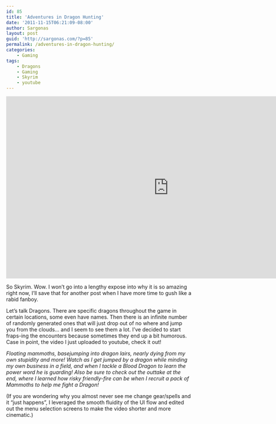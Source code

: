 ```yaml
---
id: 85
title: 'Adventures in Dragon Hunting'
date: '2011-11-15T06:21:09-08:00'
author: Sargonas
layout: post
guid: 'http://sargonas.com/?p=85'
permalink: /adventures-in-dragon-hunting/
categories:
    - Gaming
tags:
    - Dragons
    - Gaming
    - Skyrim
    - youtube
---
```


<iframe allow="accelerometer; autoplay; clipboard-write; encrypted-media; gyroscope; picture-in-picture" allowfullscreen="" frameborder="0" height="495" loading="lazy" src="https://www.youtube.com/embed/G1eydFU4BBA?feature=oembed" title="Sargonas's Adventures in Dragon Hunting, Vol. I" width="880"></iframe>

So Skyrim. Wow. I won’t go into a lengthy expose into why it is so amazing right now, I’ll save that for another post when I have more time to gush like a rabid fanboy.

Let’s talk Dragons. There are specific dragons throughout the game in certain locations, some even have names. Then there is an infinite number of randomly generated ones that will just drop out of no where and jump you from the clouds… and I seem to see them a lot. I’ve decided to start fraps-ing the encounters because sometimes they end up a bit humorous. Case in point, the video I just uploaded to youtube, check it out!

*Floating mammoths, basejumping into dragon lairs, nearly dying from my own stupidity and more! Watch as I get jumped by a dragon while minding my own business in a field, and when I tackle a Blood Dragon to learn the power word he is guarding! Also be sure to check out the outtake at the end, where I learned how risky friendly-fire can be when I recruit a pack of Mammoths to help me fight a Dragon!*

(If you are wondering why you almost never see me change gear/spells and it “just happens”, I leveraged the smooth fluidity of the UI flow and edited out the menu selection screens to make the video shorter and more cinematic.)